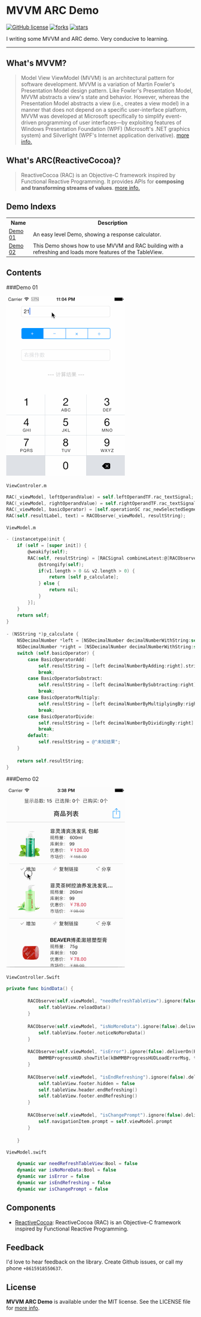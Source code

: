 MVVM ARC Demo
============

[![GitHub license](https://img.shields.io/badge/license-MIT-yellow.svg)](LICENSE.md) 
[![forks](https://img.shields.io/github/forks/Nihility-Ming/MVVM_ARC_Demo.svg)](#)
[![stars](https://img.shields.io/github/stars/Nihility-Ming/MVVM_ARC_Demo.svg)](#) 

I writing some MVVM and ARC demo. Very conducive to learning.

---

What's MVVM?
-----------

> Model View ViewModel (MVVM) is an architectural pattern for software development.
> MVVM is a variation of Martin Fowler's Presentation Model design pattern. Like Fowler's Presentation Model, MVVM abstracts a view's state and behavior. However, whereas the Presentation Model abstracts a view (i.e., creates a view model) in a manner that does not depend on a specific user-interface platform, MVVM was developed at Microsoft specifically to simplify event-driven programming of user interfaces—by exploiting features of Windows Presentation Foundation (WPF) (Microsoft's .NET graphics system) and Silverlight (WPF's Internet application derivative).
> [more info.](https://en.wikipedia.org/wiki/Model_View_ViewModel#Components_of_the_MVVM_pattern)

What's ARC(ReactiveCocoa)?
--------------------------

> ReactiveCocoa (RAC) is an Objective-C framework inspired by Functional Reactive
Programming. It provides APIs for **composing and transforming streams of
values**.
> [more info.](https://github.com/ReactiveCocoa/ReactiveCocoa)

Demo Indexs
----------
<table width="100%">
    <tr>
        <th>Name</th>
        <th>Description</th>
    </tr>
    <tr>
        <td><a href="#demo-01">Demo 01</a></td>
        <td>An easy level Demo, showing a response calculator.</td>
    </tr>
    <tr>
        <td><a href="#demo-02">Demo 02</a></td>
        <td>This Demo shows how to use MVVM and RAC building with a refreshing and loads more features of the TableView.</td>
    </tr>
</table>

Contents
----------

###Demo 01

![Demo_01](Demo_01/screenshot.gif "Demo_01")


`ViewControler.m`
```Objective-C
RAC(_viewModel, leftOperandValue) = self.leftOperandTF.rac_textSignal;
RAC(_viewModel, rightOperandValue) = self.rightOperandTF.rac_textSignal;
RAC(_viewModel, basicOperator) = [self.operationSC rac_newSelectedSegmentIndexChannelWithNilValue:@0];
RAC(self.resultLabel, text) = RACObserve(_viewModel, resultString);
```

`ViewModel.m`
```Objective-C
- (instancetype)init {
    if (self = [super init]) {
        @weakify(self);
        RAC(self, resultString) = [RACSignal combineLatest:@[RACObserve(self, leftOperandValue),RACObserve(self, rightOperandValue), RACObserve(self, basicOperator)] reduce:^id(NSString *v1, NSString *v2){
            @strongify(self);
            if(v1.length > 0 && v2.length > 0) {
                return [self p_calculate];
            } else {
                return nil;
            }
        }];
    }
    return self;
}

- (NSString *)p_calculate {
    NSDecimalNumber *left = [NSDecimalNumber decimalNumberWithString:self.leftOperandValue];
    NSDecimalNumber *right = [NSDecimalNumber decimalNumberWithString:self.rightOperandValue];
    switch (self.basicOperator) {
        case BasicOperatorAdd:
            self.resultString = [left decimalNumberByAdding:right].stringValue;
            break;
        case BasicOperatorSubstract:
            self.resultString = [left decimalNumberBySubtracting:right].stringValue;
            break;
        case BasicOperatorMultiply:
            self.resultString = [left decimalNumberByMultiplyingBy:right].stringValue;
            break;
        case BasicOperatorDivide:
            self.resultString = [left decimalNumberByDividingBy:right].stringValue;
            break;
        default:
            self.resultString = @"未知结果";
    }
    
    return self.resultString;
}
```

###Demo 02

![Demo_02](Demo_02/screenshot.gif "Demo_02")

`ViewController.Swift`
```Swift
private func bindData() {
        
        RACObserve(self.viewModel, "needRefreshTableView").ignore(false).deliverOn(RACScheduler.mainThreadScheduler()).subscribeNext { (needRefreshTableView:AnyObject!) -> Void in
            self.tableView.reloadData()
        }
        
        RACObserve(self.viewModel, "isNoMoreData").ignore(false).deliverOn(RACScheduler.mainThreadScheduler()).subscribeNext { (isNoMoreData:AnyObject!) -> Void in
            self.tableView.footer.noticeNoMoreData()
        }
        
        RACObserve(self.viewModel, "isError").ignore(false).deliverOn(RACScheduler.mainThreadScheduler()).subscribeNext { (isError:AnyObject!) -> Void in
            BWMMBProgressHUD.showTitle(kBWMMBProgressHUDLoadErrorMsg, toView: self.view, hideAfter: kBWMMBProgressHUDHideTimeInterval, msgType: .Error)
        }
        
        RACObserve(self.viewModel, "isEndRefreshing").ignore(false).deliverOn(RACScheduler.mainThreadScheduler()).subscribeNext { (isError:AnyObject!) -> Void in
            self.tableView.footer.hidden = false
            self.tableView.header.endRefreshing()
            self.tableView.footer.endRefreshing()
        }
        
        RACObserve(self.viewModel, "isChangePrompt").ignore(false).deliverOn(RACScheduler.mainThreadScheduler()).subscribeNext { (isChangePrompt:AnyObject!) -> Void in
            self.navigationItem.prompt = self.viewModel.prompt
        }
        
    }
```

`ViewModel.swift`
```Swift
    dynamic var needRefreshTableView:Bool = false
    dynamic var isNoMoreData:Bool = false
    dynamic var isError = false
    dynamic var isEndRefreshing = false
    dynamic var isChangePrompt = false
```

Components
----------

* [ReactiveCocoa](https://github.com/ReactiveCocoa/ReactiveCocoa): ReactiveCocoa (RAC) is an Objective-C framework inspired by Functional Reactive Programming.

Feedback
--------

I'd love to hear feedback on the library. Create Github issues, or call my phone `+8615918550637`.

License
----------------

**MVVM ARC Demo** is available under the MIT license. See the LICENSE file for [more info](LICENSE).
